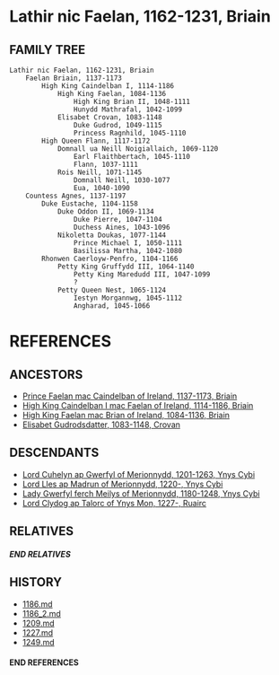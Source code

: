 # Lathir nic Faelan, 1162-1231, Briain 

## FAMILY TREE 
```
Lathir nic Faelan, 1162-1231, Briain 
    Faelan Briain, 1137-1173
        High King Caindelban I, 1114-1186
            High King Faelan, 1084-1136
                High King Brian II, 1048-1111
                Hunydd Mathrafal, 1042-1099
            Elisabet Crovan, 1083-1148
                Duke Gudrod, 1049-1115
                Princess Ragnhild, 1045-1110    
        High Queen Flann, 1117-1172
            Domnall ua Neill Noigiallaich, 1069-1120
                Earl Flaithbertach, 1045-1110
                Flann, 1037-1111
            Rois Neill, 1071-1145
                Domnall Neill, 1030-1077
                Eua, 1040-1090
    Countess Agnes, 1137-1197
        Duke Eustache, 1104-1158
            Duke Oddon II, 1069-1134
                Duke Pierre, 1047-1104
                Duchess Aines, 1043-1096
            Nikoletta Doukas, 1077-1144
                Prince Michael I, 1050-1111
                Basilissa Martha, 1042-1080            
        Rhonwen Caerloyw-Penfro, 1104-1166
            Petty King Gruffydd III, 1064-1140
                Petty King Maredudd III, 1047-1099
                ?
            Petty Queen Nest, 1065-1124
                Iestyn Morgannwg, 1045-1112
                Angharad, 1045-1066            
```


# REFERENCES

## ANCESTORS
* [Prince Faelan mac Caindelban of Ireland, 1137-1173, Briain](faelan_mac_caindelban_1137.md)
* [High King Caindelban I mac Faelan of Ireland, 1114-1186, Briain](caindelban_i_mac_faelan_1114.md)
* [High King Faelan mac Brian of Ireland, 1084-1136, Briain](faelan_mac_brian_1084.md)
* [Elisabet Gudrodsdatter, 1083-1148, Crovan](elisabet_gudrodsdatter_1083.md)

## DESCENDANTS
* [Lord Cuhelyn ap Gwerfyl of Merionnydd, 1201-1263, Ynys Cybi](cuhelyn_ap_gwerfyl_1201.md)
* [Lord Lles ap Madrun of Merionnydd, 1220-, Ynys Cybi](lles_ap_madrun_1220.md)
* [Lady Gwerfyl ferch Meilys of Merionnydd, 1180-1248, Ynys Cybi](gwerfyl_ferch_meilys_1180.md)
* [Lord Clydog ap Talorc of Ynys Mon, 1227-, Ruairc](clydog_ap_talorc_1227.md)

## RELATIVES

##### END RELATIVES 
## HISTORY
* [1186.md](../h/1186.md)
* [1186_2.md](../h/1186_2.md)
* [1209.md](../h/1209.md)
* [1227.md](../h/1227.md)
* [1249.md](../h/1249.md)

#### END REFERENCES
